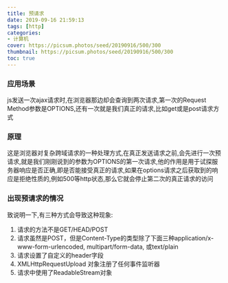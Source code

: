 ```yaml
---
title: 预请求
date: 2019-09-16 21:59:13
tags: [http]
categories: 
- 计算机
cover: https://picsum.photos/seed/20190916/500/300
thumbnail: https://picsum.photos/seed/20190916/500/300
toc: true
---
```


### 应用场景
js发送一次ajax请求时,在浏览器那边却会查询到两次请求,第一次的Request Method参数是OPTIONS,还有一次就是我们真正的请求,比如get或是post请求方式

### 原理
这是浏览器对复杂跨域请求的一种处理方式,在真正发送请求之前,会先进行一次预请求,就是我们刚刚说到的参数为OPTIONS的第一次请求,他的作用是用于试探服务器响应是否正确,即是否能接受真正的请求,如果在options请求之后获取到的响应是拒绝性质的,例如500等http状态,那么它就会停止第二次的真正请求的访问
### 出现预请求的情况

致说明一下,有三种方式会导致这种现象:

1. 请求的方法不是GET/HEAD/POST
2. 请求虽然是POST，但是Content-Type的类型除了下面三种application/x-www-form-urlencoded, multipart/form-data, 或text/plain
3. 请求设置了自定义的header字段
4.  XMLHttpRequestUpload 对象注册了任何事件监听器
5. 请求中使用了ReadableStream对象





